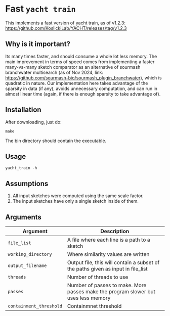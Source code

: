 # Fast `yacht train`
This implements a fast version of yacht train, as of v1.2.3: 
https://github.com/KoslickiLab/YACHT/releases/tag/v1.2.3

## Why is it important?
Its many times faster, and should consume a whole lot less memory. The main improvement in terms of speed comes from implementing a faster many-vs-many sketch comparator as an alternative of sourmash branchwater multisearch (as of Nov 2024, link: https://github.com/sourmash-bio/sourmash_plugin_branchwater), which is quadratic in nature. Our implementation here takes advantage of the sparsity in data (if any), avoids unnecessary computation, and can run in almost linear time (again, if there is enough sparsity to take advantage of).

## Installation
After downloading, just do:
```
make
```

The bin directory should contain the executable.

## Usage
```
yacht_train -h
```

## Assumptions
1. All input sketches were computed using the same scale factor.
1. The input sketches have only a single sketch inside of them.

## Arguments
| Argument                 | Description                                                                                   |
|--------------------------|-----------------------------------------------------------------------------------------------|
| `file_list`              | A file where each line is a path to a sketch                                                  |
| `working_directory`      | Where similarity values are written                                                           |
| `output_filename`        | Output file, this will contain a subset of the paths given as input in file_list              |
| `threads`                | Number of threads to use                                                                      |
| `passes`                 | Number of passes to make. More passes make the program slower but uses less memory            |
| `containment_threshold`  | Containmnet threshold                                                                         |
